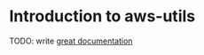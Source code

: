 # Introduction to aws-utils

TODO: write [great documentation](http://jacobian.org/writing/what-to-write/)
